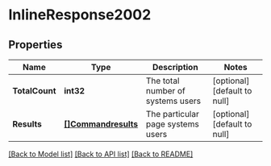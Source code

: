 # InlineResponse2002

## Properties
Name | Type | Description | Notes
------------ | ------------- | ------------- | -------------
**TotalCount** | **int32** | The total number of systems users | [optional] [default to null]
**Results** | [**[]Commandresults**](commandresults.md) | The particular page systems users | [optional] [default to null]

[[Back to Model list]](../README.md#documentation-for-models) [[Back to API list]](../README.md#documentation-for-api-endpoints) [[Back to README]](../README.md)


